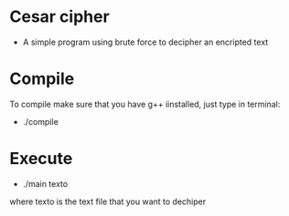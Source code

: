 # Cesar cipher

- A simple program using brute force to decipher an encripted text

# Compile

To compile make sure that you have g++ iinstalled, just type in terminal:

- ./compile

# Execute

- ./main texto

where texto is the text file that you want to dechiper
